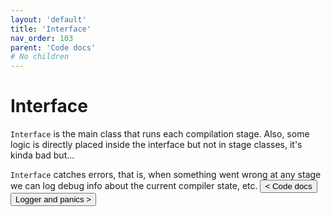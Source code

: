 ```yaml
---
layout: 'default'
title: 'Interface'
nav_order: 103
parent: 'Code docs'
# No children
---
```


# Interface

`Interface` is the main class that runs each compilation stage. Also, some logic is directly placed inside the interface
but not in stage classes, it's kinda bad but... 

`Interface` catches errors, that is, when something went wrong at any stage we can log debug info about the current
compiler state, etc.
<button class="btn btn-outline" href="/code-docs\index.md">< Code docs</button>
<button class="btn btn-outline" href="/code-docs\logger-and-panics.md">Logger and panics ></button>
